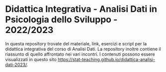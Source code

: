 # Didattica Integrativa - Analisi Dati in Psicologia dello Sviluppo - 2022/2023

In questa repository trovate del materiale, link, esercizi e script per la didattica integrativa del corso di Analisi Dati. La repository inoltre contiene il riassunto di quello affrontato nei vari incontri. I contenuti possono essere visualizzati in questo sito https://stat-teaching.github.io/didattica-analisi-dati-2023/.